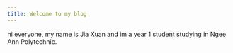 ```yaml
---
title: Welcome to my blog
---
```


hi everyone, my name is Jia Xuan and im a year 1 student studying in Ngee Ann Polytechnic.

